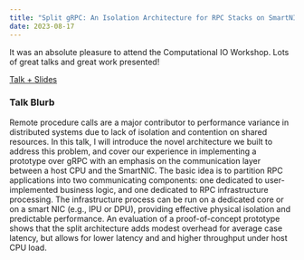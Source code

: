 ```yaml
---
title: "Split gRPC: An Isolation Architecture for RPC Stacks on SmartNICs"
date: 2023-08-17
---
```


It was an absolute pleasure to attend the Computational IO Workshop. Lots of great talks and great work presented! 


[Talk + Slides](https://skyhookdm.github.io/talks/20230817/esteban.ramos/)


### Talk Blurb
Remote procedure calls are a major contributor to performance variance in distributed systems due to lack of isolation and contention on shared resources. In this talk, I will introduce the novel architecture we built to address this problem, and cover our experience in implementing a prototype over gRPC with an emphasis on the communication layer between a host CPU and the SmartNIC. The basic idea is to partition RPC applications into two communicating components: one dedicated to user-implemented business logic, and one dedicated to RPC infrastructure processing. The infrastructure process can be run on a dedicated core or on a smart NIC (e.g., IPU or DPU), providing effective physical isolation and predictable performance. An evaluation of a proof-of-concept prototype shows that the split architecture adds modest overhead for average case latency, but allows for lower latency and and higher throughput under host CPU load.

